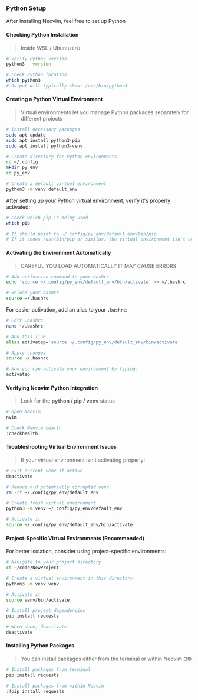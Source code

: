 ### Python Setup

After installing Neovim, feel free to set up Python  

#### Checking Python Installation
> Inside WSL / Ubuntu `CMD`  
```bash
# Verify Python version
python3 --version

# Check Python location
which python3
# Output will typically show: /usr/bin/python3
```

#### Creating a Python Virtual Environment
> Virtual environments let you manage Python packages separately for different projects  

```bash
# Install necessary packages
sudo apt update
sudo apt install python3-pip
sudo apt install python3-venv

# Create directory for Python environments
cd ~/.config
mkdir py_env
cd py_env

# Create a default virtual environment
python3 -m venv default_env
```

After setting up your Python virtual environment, verify it's properly activated:

```bash
# Check which pip is being used
which pip

# It should point to ~/.config/py_env/default_env/bin/pip
# If it shows /usr/bin/pip or similar, the virtual environment isn't activated
```
#### Activating the Environment Automatically
> CAREFUL YOU LOAD AUTOMATICALLY IT MAY CAUSE ERRORS  
```bash
# Add activation command to your bashrc
echo 'source ~/.config/py_env/default_env/bin/activate' >> ~/.bashrc

# Reload your bashrc
source ~/.bashrc
```
For easier activation, add an alias to your `.bashrc`:

```bash
# Edit .bashrc
nano ~/.bashrc

# Add this line
alias activatep='source ~/.config/py_env/default_env/bin/activate'

# Apply changes
source ~/.bashrc

# Now you can activate your environment by typing:
activatep
```

#### Verifying Neovim Python Integration
> Look for the **python / pip / venv** status
```bash
# Open Neovim
nvim

# Check Neovim health
:checkhealth
```

#### Troubleshooting Virtual Environment Issues

> If your virtual environment isn't activating properly:

```bash
# Exit current venv if active
deactivate  

# Remove old potentially corrupted venv
rm -rf ~/.config/py_env/default_env  

# Create fresh virtual environment
python3 -m venv ~/.config/py_env/default_env

# Activate it
source ~/.config/py_env/default_env/bin/activate
```

#### Project-Specific Virtual Environments (Recommended)

For better isolation, consider using project-specific environments:

```bash
# Navigate to your project directory
cd ~/code/NewProject

# Create a virtual environment in this directory
python3 -m venv venv

# Activate it
source venv/bin/activate

# Install project dependencies
pip install requests

# When done, deactivate
deactivate
```
#### Installing Python Packages
> You can install packages either from the terminal or within Neovim `CMD`

```bash
# Install packages from terminal
pip install requests

# Install packages from within Neovim
:!pip install requests
```
